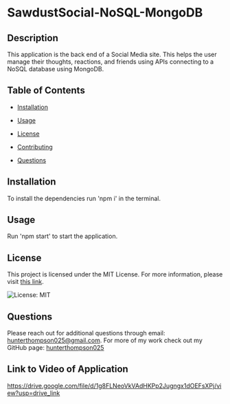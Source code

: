 # SawdustSocial-NoSQL-MongoDB

## Description

This application is the back end of a Social Media site. This helps the user manage their thoughts, reactions, and friends using APIs connecting to a NoSQL database using MongoDB. 

## Table of Contents

* [Installation](#installation)

* [Usage](#usage)

* [License](#license)

* [Contributing](#contributing)

* [Questions](#questions)

## Installation

To install the dependencies run 'npm i' in the terminal.

## Usage

Run 'npm start' to start the application. 

## License

This project is licensed under the MIT License. For more information, please visit [this link](https://opensource.org/licenses/MIT).
  
![License: MIT](https://img.shields.io/badge/License-MIT-yellow.svg)

## Questions

Please reach out for additional questions through email: hunterthompson025@gmail.com. For more of my work check out my GitHub page: [hunterthompson025](https://github.com/hunterthompson025)

## Link to Video of Application
https://drive.google.com/file/d/1g8FLNeoVkVAdHKPp2Jugngx1dOEFsXPj/view?usp=drive_link
